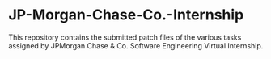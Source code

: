 # JP-Morgan-Chase-Co.-Internship

This repository contains the submitted patch files of the various tasks assigned by JPMorgan Chase & Co. Software Engineering Virtual Internship.
